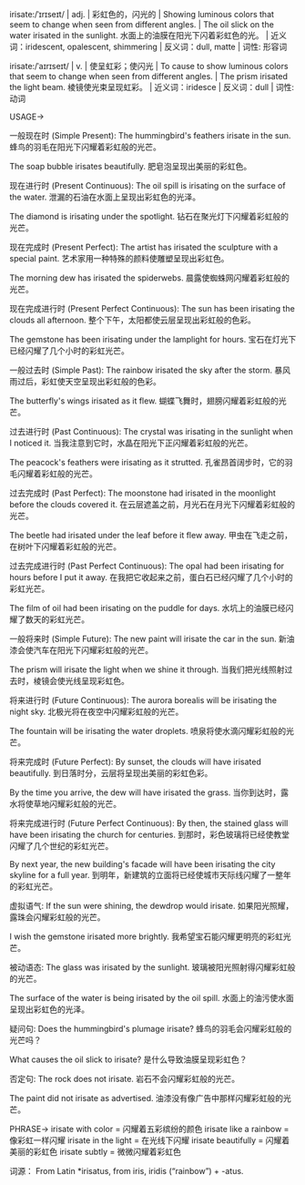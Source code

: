 irisate:/ˈɪrɪseɪt/ | adj. | 彩虹色的，闪光的 | Showing luminous colors that seem to change when seen from different angles. | The oil slick on the water irisated in the sunlight.  水面上的油膜在阳光下闪着彩虹色的光。 | 近义词：iridescent, opalescent, shimmering | 反义词：dull, matte | 词性: 形容词

irisate:/ˈaɪrɪseɪt/ | v. |  使呈虹彩；使闪光 | To cause to show luminous colors that seem to change when seen from different angles. | The prism irisated the light beam. 棱镜使光束呈现虹彩。 | 近义词：iridesce | 反义词：dull | 词性: 动词


USAGE->

一般现在时 (Simple Present):
The hummingbird's feathers irisate in the sun.
蜂鸟的羽毛在阳光下闪耀着彩虹般的光芒。

The soap bubble irisates beautifully.
肥皂泡呈现出美丽的彩虹色。


现在进行时 (Present Continuous):
The oil spill is irisating on the surface of the water.
泄漏的石油在水面上呈现出彩虹色的光泽。

The diamond is irisating under the spotlight.
钻石在聚光灯下闪耀着彩虹般的光芒。


现在完成时 (Present Perfect):
The artist has irisated the sculpture with a special paint.
艺术家用一种特殊的颜料使雕塑呈现出彩虹色。

The morning dew has irisated the spiderwebs.
晨露使蜘蛛网闪耀着彩虹般的光芒。



现在完成进行时 (Present Perfect Continuous):
The sun has been irisating the clouds all afternoon.
整个下午，太阳都使云层呈现出彩虹般的色彩。

The gemstone has been irisating under the lamplight for hours.
宝石在灯光下已经闪耀了几个小时的彩虹光芒。


一般过去时 (Simple Past):
The rainbow irisated the sky after the storm.
暴风雨过后，彩虹使天空呈现出彩虹般的色彩。

The butterfly's wings irisated as it flew.
蝴蝶飞舞时，翅膀闪耀着彩虹般的光芒。


过去进行时 (Past Continuous):
The crystal was irisating in the sunlight when I noticed it.
当我注意到它时，水晶在阳光下正闪耀着彩虹般的光芒。

The peacock's feathers were irisating as it strutted.
孔雀昂首阔步时，它的羽毛闪耀着彩虹般的光芒。



过去完成时 (Past Perfect):
The moonstone had irisated in the moonlight before the clouds covered it.
在云层遮盖之前，月光石在月光下闪耀着彩虹般的光芒。

The beetle had irisated under the leaf before it flew away.
甲虫在飞走之前，在树叶下闪耀着彩虹般的光芒。



过去完成进行时 (Past Perfect Continuous):
The opal had been irisating for hours before I put it away.
在我把它收起来之前，蛋白石已经闪耀了几个小时的彩虹光芒。

The film of oil had been irisating on the puddle for days.
水坑上的油膜已经闪耀了数天的彩虹光芒。



一般将来时 (Simple Future):
The new paint will irisate the car in the sun.
新油漆会使汽车在阳光下闪耀彩虹般的光芒。

The prism will irisate the light when we shine it through.
当我们把光线照射过去时，棱镜会使光线呈现彩虹色。


将来进行时 (Future Continuous):
The aurora borealis will be irisating the night sky.
北极光将在夜空中闪耀彩虹般的光芒。

The fountain will be irisating the water droplets.
喷泉将使水滴闪耀彩虹般的光芒。


将来完成时 (Future Perfect):
By sunset, the clouds will have irisated beautifully.
到日落时分，云层将呈现出美丽的彩虹色彩。

By the time you arrive, the dew will have irisated the grass.
当你到达时，露水将使草地闪耀彩虹般的光芒。



将来完成进行时 (Future Perfect Continuous):
By then, the stained glass will have been irisating the church for centuries.
到那时，彩色玻璃将已经使教堂闪耀了几个世纪的彩虹光芒。

By next year, the new building's facade will have been irisating the city skyline for a full year.
到明年，新建筑的立面将已经使城市天际线闪耀了一整年的彩虹光芒。


虚拟语气:
If the sun were shining, the dewdrop would irisate.
如果阳光照耀，露珠会闪耀彩虹般的光芒。

I wish the gemstone irisated more brightly.
我希望宝石能闪耀更明亮的彩虹光芒。



被动语态:
The glass was irisated by the sunlight.
玻璃被阳光照射得闪耀彩虹般的光芒。

The surface of the water is being irisated by the oil spill.
水面上的油污使水面呈现出彩虹色的光泽。



疑问句:
Does the hummingbird's plumage irisate?
蜂鸟的羽毛会闪耀彩虹般的光芒吗？

What causes the oil slick to irisate?
是什么导致油膜呈现彩虹色？




否定句:
The rock does not irisate.
岩石不会闪耀彩虹般的光芒。

The paint did not irisate as advertised.
油漆没有像广告中那样闪耀彩虹般的光芒。



PHRASE->
irisate with color = 闪耀着五彩缤纷的颜色
irisate like a rainbow = 像彩虹一样闪耀
irisate in the light = 在光线下闪耀
irisate beautifully = 闪耀着美丽的彩虹色
irisate subtly =  微微闪耀着彩虹色


词源： From Latin *irisatus, from iris, iridis (“rainbow”) + -atus.
